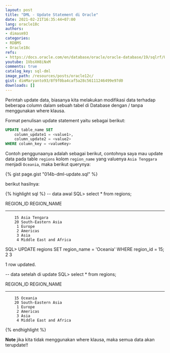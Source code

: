 ```yaml
---
layout: post
title: "DML - Update Statement di Oracle"
date: 2021-02-21T16:35:44+07:00
lang: oracle18c
authors:
- dimasm93
categories:
- RDBMS
- Oracle18c
refs: 
- https://docs.oracle.com/en/database/oracle/oracle-database/19/sqlrf/UPDATE.html#GUID-027A462D-379D-4E35-8611-410F3AC8FDA5
youtube: 1VbsXH8iNxM
comments: true
catalog_key: sql-dml
image_path: /resources/posts/oracle12c/
gist: dimMaryanto93/8f9f0ba4caf5a28c56111246499e97d0
downloads: []
---
```


Perintah update data, biasanya kita melakukan modifikasi data terhadap beberapa column dalam sebuah tabel di Database dengan / tanpa menggunakan where klausa.

Format penulisan update statement yaitu sebagai berikut:

```sql
UPDATE table_name SET 
    column_update1 = <value1>, 
    column_update2 = <value2>
WHERE column_key = <valueKey>
```

Contoh penggunaanya adalah sebagai berikut, contohnya saya mau update data pada table `regions` kolom `region_name` yang valuenya `Asia Tenggara` menjadi `Oceania`, maka berikut querynya:

{% gist page.gist "014b-dml-update.sql" %}

berikut hasilnya:

{% highlight sql %}
-- data awal
SQL> select * from regions;

 REGION_ID REGION_NAME
---------- -------------------------
        15 Asia Tengara
        20 South-Eastern Asia
         1 Europe
         2 Americas
         3 Asia
         4 Middle East and Africa

SQL> UPDATE regions
SET region_name = 'Oceania'
WHERE region_id = 15;  2    3

1 row updated.

-- data setelah di update
SQL> select * from regions;

 REGION_ID REGION_NAME
---------- -------------------------
        15 Oceania
        20 South-Eastern Asia
         1 Europe
         2 Americas
         3 Asia
         4 Middle East and Africa
{% endhighlight %}

**Note** jika kita tidak menggunakan where klausa, maka semua data akan terupdate!!
